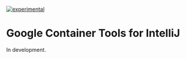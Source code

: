 [![experimental](http://badges.github.io/stability-badges/dist/experimental.svg)](http://github.com/badges/stability-badges)

# Google Container Tools for IntelliJ

In development.
